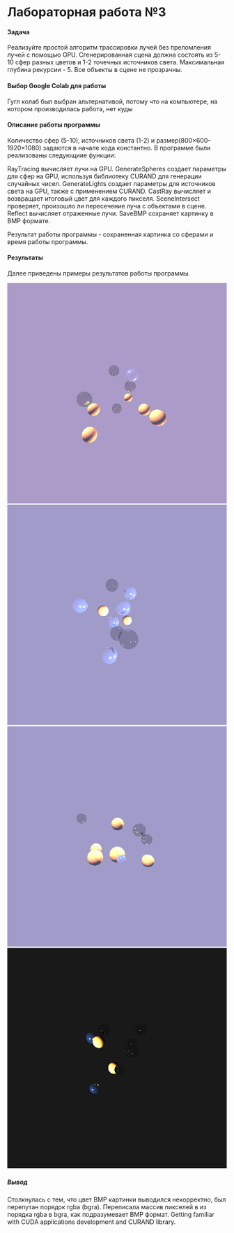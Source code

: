 # Лабораторная работа №3 
#### Задача
Реализуйте простой алгоритм трассировки лучей без преломления лучей с помощью GPU. 
Сгенерированная сцена должна состоять из 5-10 сфер разных цветов и 1-2 точечных источников света. 
Максимальная глубина рекурсии - 5.
Все объекты в сцене не прозрачны.

#### Выбор Google Colab для работы
Гугл колаб был выбран альтернативой, потому что на компьютере, на котором производилась работа, нет куды

#### Описание работы программы

Количество сфер (5-10), источников света (1-2) и размер(800×600–1920×1080) задаются в начале кода константно.
В программе были реализованы следующиие функции:

RayTracing вычисляет лучи на GPU.
GenerateSpheres создает параметры для сфер на GPU, используя библиотеку CURAND для генерации случайных чисел. 
GenerateLights создает параметры для источников света на GPU, также с применением CURAND. 
CastRay вычисляет и возвращает итоговый цвет для каждого пикселя. 
SceneIntersect проверяет, произошло ли пересечение луча с объектами в сцене. 
Reflect вычисляет отраженные лучи.
SaveBMP сохраняет картинку в BMP формате.

Результат работы программы - сохраненная картинка со сферами и время работы программы.

#### Результаты

Далее приведены примеры результатов работы программы.

![пример работы программы](example1.bmp)
![пример работы программы](example2.bmp)
![пример работы программы](example3.bmp)
![пример работы программы](example4.bmp)


##### Вывод

Столкнулась с тем, что цвет BMP картинки выводился некорректно, был перепутан порядок rgba (bgra). Переписала массив пикселей в из порядка rgba в bgra, как подразумевает BMP формат.
Getting familiar with CUDA applications development and CURAND library.